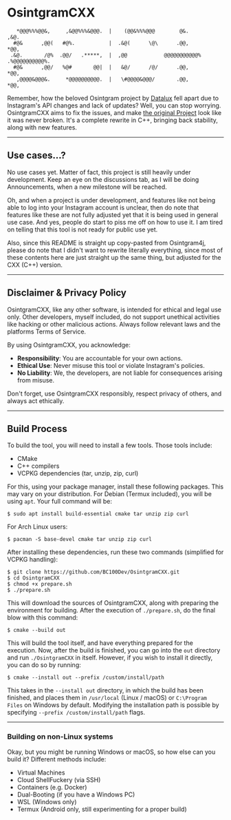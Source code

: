 # OsintgramCXX
```text
   *@@@%%%@@&,     ,&@@%%%&@@@.  |    (@@&%%%@@@        @&.          ,&@.     
  #@&      ,@@(   #@%.           |  .&@(      \@\      .@@,          *@@,     
 .&@.       /@%  .@@/   .*****,  |  ,@@            @@@@@@@@@@@% .%@@@@@@@@@@%.
  #@&      ,@@/   %@#       @@|  |   &@/      /@/      .@@,          *@@,     
   ,@@@@&@@@&.     *@@@@@@@@@@.  |   \#@@@@&@@@/       .@@,          *@@,     
```

Remember, how the beloved Osintgram project by [Datalux](https://github.com/Datalux)
fell apart due to Instagram's API changes and lack of updates? Well, you can stop
worrying. OsintgramCXX aims to fix the issues, and make [the original
Project](https://github.com/Datalux/Osintgram) look like it was never broken. It's
a complete rewrite in C++, bringing back stability, along with new features.

---

## Use cases...?
No use cases yet. Matter of fact, this project is still heavily under development.
Keep an eye on the discussions tab, as I will be doing Announcements, when a new
milestone will be reached.

Oh, and when a project is under development, and features like not being able to log
into your Instagram account is unclear, then do note that features like these are not
fully adjusted yet that it is being used in general use case. And yes, people do
start to piss me off on how to use it. I am tired on telling that this tool is not
ready for public use yet.

Also, since this README is straight up copy-pasted from Osintgram4j, please do note
that I didn't want to rewrite literally everything, since most of these contents here
are just straight up the same thing, but adjusted for the CXX (C++) version.

---

## Disclaimer & Privacy Policy
OsintgramCXX, like any other software, is intended for ethical and legal use only.
Other developers, myself included, do not support unethical activities like hacking
or other malicious actions. Always follow relevant laws and the platforms Terms of
Service.

By using OsintgramCXX, you acknowledge:
- **Responsibility**: You are accountable for your own actions.
- **Ethical Use**: Never misuse this tool or violate Instagram's policies.
- **No Liability**: We, the developers, are not liable for consequences arising from
  misuse.

Don't forget, use OsintgramCXX responsibly, respect privacy of others, and always
act ethically.

---

## Build Process
To build the tool, you will need to install a few tools. Those tools include:
- CMake
- C++ compilers
- VCPKG dependencies (tar, unzip, zip, curl)

For this, using your package manager, install these following packages. This may vary on
your distribution. For Debian (Termux included), you will be using `apt`. Your full
command will be:

```shell
$ sudo apt install build-essential cmake tar unzip zip curl
```

For Arch Linux users:
```shell
$ pacman -S base-devel cmake tar unzip zip curl
```

After installing these dependencies, run these two commands (simplified for VCPKG handling):
```shell
$ git clone https://github.com/BC100Dev/OsintgramCXX.git
$ cd OsintgramCXX
$ chmod +x prepare.sh
$ ./prepare.sh
```

This will download the sources of OsintgramCXX, along with preparing the environment for
building. After the execution of `./prepare.sh`, do the final blow with this command:

```shell
$ cmake --build out
```

This will build the tool itself, and have everything prepared for the execution. Now,
after the build is finished, you can go into the `out` directory and run `./OsintgramCXX`
in itself. However, if you wish to install it directly, you can do so by running:

```shell
$ cmake --install out --prefix /custom/install/path
```

This takes in the `--install out` directory, in which the build has been finished, and
places them in `/usr/local` (Linux / macOS) or `C:\Program Files` on Windows by default.
Modifying the installation path is possible by specifying `--prefix /custom/install/path`
flags.

---

### Building on non-Linux systems
Okay, but you might be running Windows or macOS, so how else can you build it? Different
methods include:

- Virtual Machines
- Cloud ShellFuckery (via SSH)
- Containers (e.g. Docker)
- Dual-Booting (if you have a Windows PC)
- WSL (Windows only)
- Termux (Android only, still experimenting for a proper build)